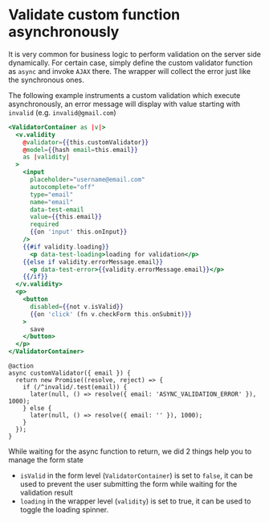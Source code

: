 # Validate custom function asynchronously

It is very common for business logic to perform validation on the server side dynamically.
For certain case, simply define the custom validator function as `async` and invoke `AJAX` there.
The wrapper will collect the error just like the synchronous ones.

The following example instruments a custom validation which execute asynchronously,
an error message will display with value starting with `invalid` (e.g. `invalid@gmail.com`)

```hbs
<ValidatorContainer as |v|>
  <v.validity
    @validator={{this.customValidator}}
    @model={{hash email=this.email}}
    as |validity|
  >
    <input
      placeholder="username@email.com"
      autocomplete="off"
      type="email"
      name="email"
      data-test-email
      value={{this.email}}
      required
      {{on 'input' this.onInput}}
    />
    {{#if validity.loading}}
      <p data-test-loading>loading for validation</p>
    {{else if validity.errorMessage.email}}
      <p data-test-error>{{validity.errorMessage.email}}</p>
    {{/if}}
  </v.validity>
  <p>
    <button
      disabled={{not v.isValid}}
      {{on 'click' (fn v.checkForm this.onSubmit)}}
    >
      save
    </button>
  </p>
</ValidatorContainer>
```
```
@action
async customValidator({ email }) {
  return new Promise((resolve, reject) => {
    if (/^invalid/.test(email)) {
      later(null, () => resolve({ email: 'ASYNC_VALIDATION_ERROR' }), 1000);
    } else {
      later(null, () => resolve({ email: '' }), 1000);
    }
  });
}
```
While waiting for the async function to return, we did 2 things help you to manage the form state
- `isValid` in the form level (`ValidatorContainer`) is set to `false`, it can be used to prevent the user submitting the form while waiting for the validation result
- `loading` in the wrapper level (`validity`) is set to true, it can be used to toggle the loading spinner.
